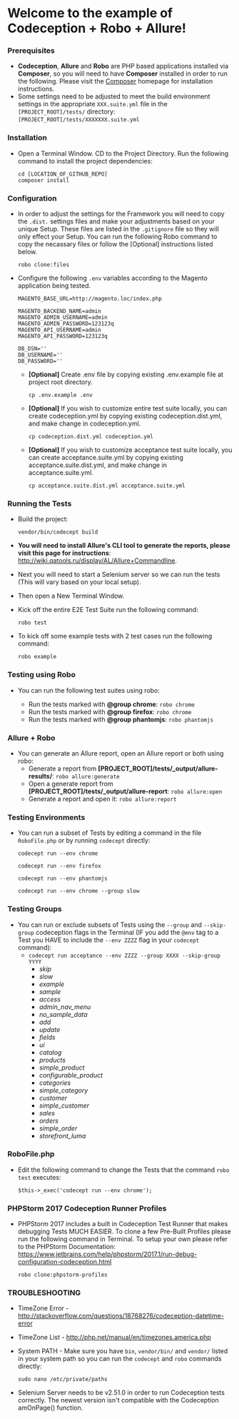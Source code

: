 # Welcome to the example of Codeception + Robo + Allure!

### Prerequisites
* **Codeception**, **Allure** and **Robo** are PHP based applications installed via **Composer**, so you will need to have **Composer** installed in order to run the following. Please visit the [Composer](https://getcomposer.org/) homepage for installation instructions.
* Some settings need to be adjusted to meet the build environment settings in the appropriate `XXX.suite.yml` file in the `[PROJECT_ROOT]/tests/` directory: `[PROJECT_ROOT]/tests/XXXXXXX.suite.yml`

### Installation
* Open a Terminal Window. CD to the Project Directory. Run the following command to install the project dependencies:
    ```
    cd [LOCATION_OF_GITHUB_REPO]
    composer install
    ```

### Configuration
* In order to adjust the settings for the Framework you will need to copy the `.dist.` settings files and make your adjustments based on your unique Setup. These files are listed in the `.gitignore` file so they will only effect your Setup. You can run the following Robo command to copy the necassary files or follow the [Optional] instructions listed below.
    ```
    robo clone:files
    ```

* Configure the following `.env` variables according to the Magento application being tested.
    ```
    MAGENTO_BASE_URL=http://magento.loc/index.php
    
    MAGENTO_BACKEND_NAME=admin
    MAGENTO_ADMIN_USERNAME=admin
    MAGENTO_ADMIN_PASSWORD=123123q
    MAGENTO_API_USERNAME=admin
    MAGENTO_API_PASSWORD=123123q
    
    DB_DSN=''
    DB_USERNAME=''
    DB_PASSWORD=''
    ```

    * **[Optional]** Create .env file by copying existing .env.example file at project root directory.

        ```
        cp .env.example .env
        ```

    * **[Optional]** If you wish to customize entire test suite locally, you can create codeception.yml by copying existing codeception.dist.yml, and make change in codeception.yml.
        ```
        cp codeception.dist.yml codeception.yml
        ```

    * **[Optional]** If you wish to customize acceptance test suite locally, you can create acceptance.suite.yml by copying existing acceptance.suite.dist.yml, and make change in acceptance.suite.yml.
        ```
        cp acceptance.suite.dist.yml acceptance.suite.yml
        ```

### Running the Tests
* Build the project:
    ```
    vendor/bin/codecept build
    ```

* **You will need to install Allure's CLI tool to generate the reports, please visit this page for instructions**: http://wiki.qatools.ru/display/AL/Allure+Commandline.

* Next you will need to start a Selenium server so we can run the tests (This will vary based on your local setup).

* Then open a New Terminal Window.

* Kick off the entire E2E Test Suite run the following command:

    ```
    robo test
    ```

* To kick off some example tests with 2 test cases run the following command:

    ```
    robo example
    ```

### Testing using Robo

* You can run the following test suites using robo:

  * Run the tests marked with **@group chrome**:  `robo chrome`
  * Run the tests marked with **@group firefox**:  `robo chrome`
  * Run the tests marked with **@group phantomjs**:  `robo phantomjs`

### Allure + Robo
* You can generate an Allure report, open an Allure report or both using robo:
  * Generate a report from **[PROJECT_ROOT]/tests/_output/allure-results/**: `robo allure:generate`
  * Open a generate report from **[PROJECT_ROOT]/tests/_output/allure-report**: `robo allure:open`
  * Generate a report and open it: `robo allure:report`

### Testing Environments
* You can run a subset of Tests by editing a command in the file `RoboFile.php` or by running `codecept` directly:

    ```codecept run --env chrome```

    ```codecept run --env firefox```

    ```codecept run --env phantomjs```

    ```codecept run --env chrome --group slow```

### Testing Groups
* You can run or exclude subsets of Tests using the `--group` and `--skip-group` codeception flags in the Terminal (IF you add the `@env` tag to a Test you HAVE to include the `--env ZZZZ` flag in your `codecept` command):
    * ```codecept run acceptance --env ZZZZ --group XXXX --skip-group YYYY```
        * *skip*
        * *slow*
        * *example*
        * *sample*
        * *access*
        * *admin_nav_menu*
        * *no_sample_data*
        * *add*
        * *update*
        * *fields*
        * *ui*
        * *catalog*
        * *products*
        * *simple_product*
        * *configurable_product*
        * *categories*
        * *simple_category*
        * *customer*
        * *simple_customer*
        * *sales*
        * *orders*
        * *simple_order*
        * *storefront_luma*

### RoboFile.php

* Edit the following command to change the Tests that the command `robo test` executes:

    ```
    $this->_exec('codecept run --env chrome');
    ```

### PHPStorm 2017 Codeception Runner Profiles

* PHPStorm 2017 includes a built in Codeception Test Runner that makes debugging Tests MUCH EASIER. To clone a few Pre-Built Profiles please run the following command in Terminal. To setup your own please refer to the PHPStorm Documentation: https://www.jetbrains.com/help/phpstorm/2017.1/run-debug-configuration-codeception.html

    ```
    robo clone:phpstorm-profiles
    ```
 
### TROUBLESHOOTING
* TimeZone Error - http://stackoverflow.com/questions/18768276/codeception-datetime-error
* TimeZone List - http://php.net/manual/en/timezones.america.php
* System PATH - Make sure you have `bin`, `vendor/bin/` and `vendor/` listed in your system path so you can run the  `codecept` and `robo` commands directly:

    `sudo nano /etc/private/paths`

* Selenium Server needs to be v2.51.0 in order to run Codeception tests correctly. The newest version isn't compatible with the Codeception amOnPage() function.